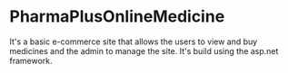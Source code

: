# PharmaPlusOnlineMedicine
It's a basic e-commerce site that allows the users to view and buy medicines and the admin to manage the site.
It's build using the asp.net framework.
